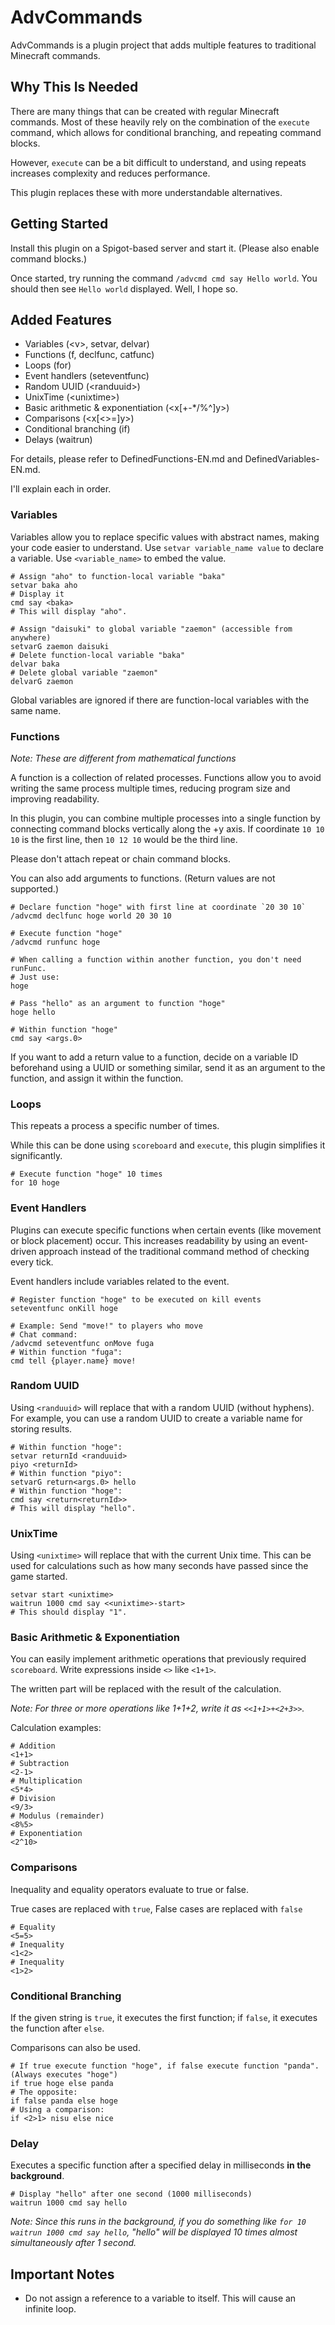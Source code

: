 # AdvCommands
AdvCommands is a plugin project that adds multiple features to traditional Minecraft commands.

## Why This Is Needed
There are many things that can be created with regular Minecraft commands.
Most of these heavily rely on the combination of the `execute` command, which allows for conditional branching, and repeating command blocks.

However, `execute` can be a bit difficult to understand, and using repeats increases complexity and reduces performance.

This plugin replaces these with more understandable alternatives.

## Getting Started
Install this plugin on a Spigot-based server and start it. (Please also enable command blocks.)

Once started, try running the command `/advcmd cmd say Hello world`.
You should then see `Hello world` displayed. Well, I hope so.

## Added Features
- Variables (\<v\>, setvar, delvar)
- Functions (f, declfunc, catfunc)
- Loops (for)
- Event handlers (seteventfunc)
- Random UUID (\<randuuid\>)
- UnixTime (\<unixtime\>)
- Basic arithmetic & exponentiation (\<x[+-*/%^]y\>)
- Comparisons (\<x[<>=]y\>)
- Conditional branching (if)
- Delays (waitrun)

For details, please refer to DefinedFunctions-EN.md and DefinedVariables-EN.md.

I'll explain each in order.

### Variables
Variables allow you to replace specific values with abstract names, making your code easier to understand.
Use `setvar variable_name value` to declare a variable.
Use `<variable_name>` to embed the value.
```
# Assign "aho" to function-local variable "baka"
setvar baka aho
# Display it
cmd say <baka>
# This will display "aho".

# Assign "daisuki" to global variable "zaemon" (accessible from anywhere)
setvarG zaemon daisuki
# Delete function-local variable "baka"
delvar baka
# Delete global variable "zaemon"
delvarG zaemon
```
Global variables are ignored if there are function-local variables with the same name.

### Functions
*Note: These are different from mathematical functions*

A function is a collection of related processes.
Functions allow you to avoid writing the same process multiple times, reducing program size and improving readability.

In this plugin, you can combine multiple processes into a single function by connecting command blocks vertically along the +y axis.
If coordinate `10 10 10` is the first line, then `10 12 10` would be the third line.

Please don't attach repeat or chain command blocks.

You can also add arguments to functions. (Return values are not supported.)

```
# Declare function "hoge" with first line at coordinate `20 30 10`
/advcmd declfunc hoge world 20 30 10

# Execute function "hoge"
/advcmd runfunc hoge

# When calling a function within another function, you don't need runFunc.
# Just use:
hoge

# Pass "hello" as an argument to function "hoge"
hoge hello

# Within function "hoge"
cmd say <args.0>
```
If you want to add a return value to a function, decide on a variable ID beforehand using a UUID or something similar, send it as an argument to the function, and assign it within the function.

### Loops
This repeats a process a specific number of times.

While this can be done using `scoreboard` and `execute`, this plugin simplifies it significantly.

```
# Execute function "hoge" 10 times
for 10 hoge
```

### Event Handlers
Plugins can execute specific functions when certain events (like movement or block placement) occur.
This increases readability by using an event-driven approach instead of the traditional command method of checking every tick.

Event handlers include variables related to the event.

```
# Register function "hoge" to be executed on kill events
seteventfunc onKill hoge

# Example: Send "move!" to players who move
# Chat command:
/advcmd seteventfunc onMove fuga
# Within function "fuga":
cmd tell {player.name} move!
```

### Random UUID
Using `<randuuid>` will replace that with a random UUID (without hyphens).
For example, you can use a random UUID to create a variable name for storing results.
```
# Within function "hoge":
setvar returnId <randuuid>
piyo <returnId>
# Within function "piyo":
setvarG return<args.0> hello
# Within function "hoge":
cmd say <return<returnId>>
# This will display "hello".
```

### UnixTime
Using `<unixtime>` will replace that with the current Unix time.
This can be used for calculations such as how many seconds have passed since the game started.
```
setvar start <unixtime>
waitrun 1000 cmd say <<unixtime>-start>
# This should display "1".
```

### Basic Arithmetic & Exponentiation
You can easily implement arithmetic operations that previously required `scoreboard`.
Write expressions inside `<>` like `<1+1>`.

The written part will be replaced with the result of the calculation.

*Note: For three or more operations like 1+1+2, write it as `<<1+1>+<2+3>>`.*

Calculation examples:
```
# Addition
<1+1>
# Subtraction
<2-1>
# Multiplication
<5*4>
# Division
<9/3>
# Modulus (remainder)
<8%5>
# Exponentiation
<2^10>
```

### Comparisons
Inequality and equality operators evaluate to true or false.

True cases are replaced with `true`,
False cases are replaced with `false`
```
# Equality
<5=5>
# Inequality
<1<2>
# Inequality
<1>2>
```

### Conditional Branching
If the given string is `true`, it executes the first function; if `false`, it executes the function after `else`.

Comparisons can also be used.
```
# If true execute function "hoge", if false execute function "panda". (Always executes "hoge")
if true hoge else panda
# The opposite:
if false panda else hoge
# Using a comparison:
if <2>1> nisu else nice
```

### Delay
Executes a specific function after a specified delay in milliseconds **in the background**.
```
# Display "hello" after one second (1000 milliseconds)
waitrun 1000 cmd say hello
```
*Note: Since this runs in the background, if you do something like `for 10 waitrun 1000 cmd say hello`, "hello" will be displayed 10 times almost simultaneously after 1 second.*

## Important Notes
- Do not assign a reference to a variable to itself. This will cause an infinite loop.
